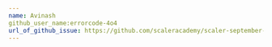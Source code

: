 ```yaml
---
name: Avinash
github_user_name:errorcode-4o4
url_of_github_issue: https://github.com/scaleracademy/scaler-september-open-source-challenge/issues/366
---
```

